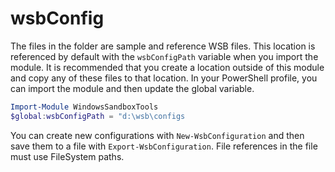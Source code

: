 # wsbConfig

The files in the folder are sample and reference WSB files. This location is referenced by default with the `wsbConfigPath` variable when you import the module. It is recommended that you create a location outside of this module and copy any of these files to that location. In your PowerShell profile, you can import the module and then update the global variable.

```powershell
Import-Module WindowsSandboxTools
$global:wsbConfigPath = "d:\wsb\configs
```

You can create new configurations with `New-WsbConfiguration` and then save them to a file with `Export-WsbConfiguration`. File references in the file must use FileSystem paths.
